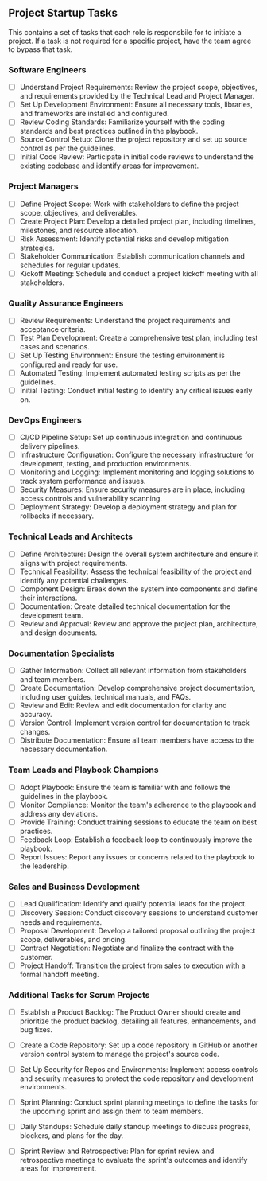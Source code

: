 ## Project Startup Tasks
This contains a set of tasks that each role is responsbile for to initiate a project. If a task is not required for a specific project, have the team agree to bypass that task.

 
### Software Engineers

- [ ] Understand Project Requirements: Review the project scope, objectives, and requirements provided by the Technical Lead and Project Manager.
- [ ] Set Up Development Environment: Ensure all necessary tools, libraries, and frameworks are installed and configured.
- [ ] Review Coding Standards: Familiarize yourself with the coding standards and best practices outlined in the playbook.
- [ ] Source Control Setup: Clone the project repository and set up source control as per the guidelines.
- [ ] Initial Code Review: Participate in initial code reviews to understand the existing codebase and identify areas for improvement.

### Project Managers
- [ ] Define Project Scope: Work with stakeholders to define the project scope, objectives, and deliverables.
- [ ] Create Project Plan: Develop a detailed project plan, including timelines, milestones, and resource allocation.
- [ ] Risk Assessment: Identify potential risks and develop mitigation strategies.
- [ ] Stakeholder Communication: Establish communication channels and schedules for regular updates.
- [ ] Kickoff Meeting: Schedule and conduct a project kickoff meeting with all stakeholders.

### Quality Assurance Engineers
- [ ] Review Requirements: Understand the project requirements and acceptance criteria.
- [ ] Test Plan Development: Create a comprehensive test plan, including test cases and scenarios.
- [ ] Set Up Testing Environment: Ensure the testing environment is configured and ready for use.
- [ ] Automated Testing: Implement automated testing scripts as per the guidelines.
- [ ] Initial Testing: Conduct initial testing to identify any critical issues early on.

### DevOps Engineers
- [ ] CI/CD Pipeline Setup: Set up continuous integration and continuous delivery pipelines.
- [ ] Infrastructure Configuration: Configure the necessary infrastructure for development, testing, and production environments.
- [ ] Monitoring and Logging: Implement monitoring and logging solutions to track system performance and issues.
- [ ] Security Measures: Ensure security measures are in place, including access controls and vulnerability scanning.
- [ ] Deployment Strategy: Develop a deployment strategy and plan for rollbacks if necessary.

### Technical Leads and Architects
- [ ] Define Architecture: Design the overall system architecture and ensure it aligns with project requirements.
- [ ] Technical Feasibility: Assess the technical feasibility of the project and identify any potential challenges.
- [ ] Component Design: Break down the system into components and define their interactions.
- [ ] Documentation: Create detailed technical documentation for the development team.
- [ ] Review and Approval: Review and approve the project plan, architecture, and design documents.

### Documentation Specialists
- [ ] Gather Information: Collect all relevant information from stakeholders and team members.
- [ ] Create Documentation: Develop comprehensive project documentation, including user guides, technical manuals, and FAQs.
- [ ] Review and Edit: Review and edit documentation for clarity and accuracy.
- [ ] Version Control: Implement version control for documentation to track changes.
- [ ] Distribute Documentation: Ensure all team members have access to the necessary documentation.

### Team Leads and Playbook Champions
- [ ] Adopt Playbook: Ensure the team is familiar with and follows the guidelines in the playbook.
- [ ] Monitor Compliance: Monitor the team's adherence to the playbook and address any deviations.
- [ ] Provide Training: Conduct training sessions to educate the team on best practices.
- [ ] Feedback Loop: Establish a feedback loop to continuously improve the playbook.
- [ ] Report Issues: Report any issues or concerns related to the playbook to the leadership.

### Sales and Business Development
- [ ] Lead Qualification: Identify and qualify potential leads for the project.
- [ ] Discovery Session: Conduct discovery sessions to understand customer needs and requirements.
- [ ] Proposal Development: Develop a tailored proposal outlining the project scope, deliverables, and pricing.
- [ ] Contract Negotiation: Negotiate and finalize the contract with the customer.
- [ ] Project Handoff: Transition the project from sales to execution with a formal handoff meeting.

### Additional Tasks for Scrum Projects
- [ ] Establish a Product Backlog: The Product Owner should create and prioritize the product backlog, detailing all features, enhancements, and bug fixes.
- [ ] Create a Code Repository: Set up a code repository in GitHub or another version control system to manage the project's source code.
- [ ] Set Up Security for Repos and Environments: Implement access controls and security measures to protect the code repository and development environments.
- [ ] Sprint Planning: Conduct sprint planning meetings to define the tasks for the upcoming sprint and assign them to team members.
- [ ] Daily Standups: Schedule daily standup meetings to discuss progress, blockers, and plans for the day.
- [ ] Sprint Review and Retrospective: Plan for sprint review and retrospective meetings to evaluate the sprint's outcomes and identify areas for improvement.

